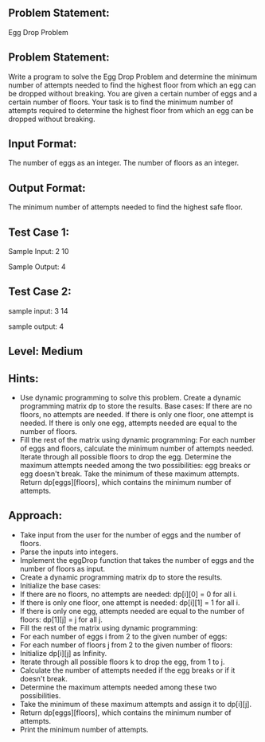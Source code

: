 ## Problem Statement:
Egg Drop Problem

## Problem Statement:
Write a program to solve the Egg Drop Problem and determine the minimum number of attempts needed to find the highest floor from which an egg can be dropped without breaking. You are given a certain number of eggs and a certain number of floors. Your task is to find the minimum number of attempts required to determine the highest floor from which an egg can be dropped without breaking.


## Input Format:
The number of eggs as an integer.
The number of floors as an integer.


## Output Format:
The minimum number of attempts needed to find the highest safe floor.



## Test Case 1:
Sample Input:
2
10

Sample Output:
4


## Test Case 2:
sample input: 
3
14

sample output:
4


## Level: Medium

## Hints:
- Use dynamic programming to solve this problem.
Create a dynamic programming matrix dp to store the results.
Base cases:
If there are no floors, no attempts are needed.
If there is only one floor, one attempt is needed.
If there is only one egg, attempts needed are equal to the number of floors.
- Fill the rest of the matrix using dynamic programming:
For each number of eggs and floors, calculate the minimum number of attempts needed.
Iterate through all possible floors to drop the egg.
Determine the maximum attempts needed among the two possibilities: egg breaks or egg doesn't break.
Take the minimum of these maximum attempts.
Return dp[eggs][floors], which contains the minimum number of attempts.


## Approach:
- Take input from the user for the number of eggs and the number of floors.
- Parse the inputs into integers.
- Implement the eggDrop function that takes the number of eggs and the number of floors as input.
- Create a dynamic programming matrix dp to store the results.
- Initialize the base cases:
- If there are no floors, no attempts are needed: dp[i][0] = 0 for all i.
- If there is only one floor, one attempt is needed: dp[i][1] = 1 for all i.
- If there is only one egg, attempts needed are equal to the number of floors: dp[1][j] = j for all j.
- Fill the rest of the matrix using dynamic programming:
- For each number of eggs i from 2 to the given number of eggs:
- For each number of floors j from 2 to the given number of floors:
- Initialize dp[i][j] as Infinity.
- Iterate through all possible floors k to drop the egg, from 1 to j.
- Calculate the number of attempts needed if the egg breaks or if it doesn't break.
- Determine the maximum attempts needed among these two possibilities.
- Take the minimum of these maximum attempts and assign it to dp[i][j].
- Return dp[eggs][floors], which contains the minimum number of attempts.
- Print the minimum number of attempts.
